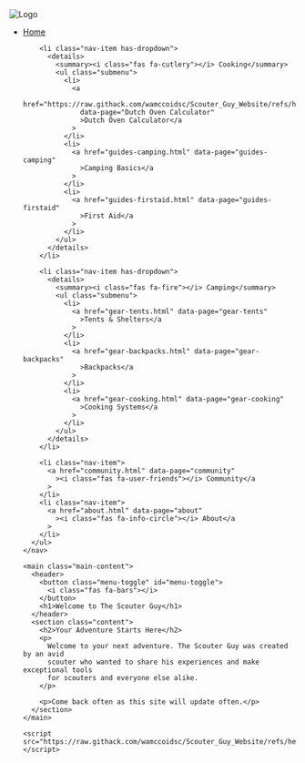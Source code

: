 <!DOCTYPE html>
<html lang="en">
  <head>
    <meta charset="UTF-8" />
    <meta name="viewport" content="width=device-width, initial-scale=1.0" />
    <title>The Scouter Guy</title>
    <link
      rel="stylesheet"
      href="https://rawcdn.githack.com/wamccoidsc/Scouter_Guy_Website/refs/heads/main/CSS/testhomehigh.css"
    />
    <link
      rel="stylesheet"
      href="https://cdnjs.cloudflare.com/ajax/libs/font-awesome/6.0.0-beta3/css/all.min.css"
    />
  </head>
  <body>
    <nav class="sidebar">
      <div class="sidebar-header">
        <img
          src="https://drive.google.com/thumbnail?id=1K81FtGcS1qI9pKvUFgfXjyE7aNHyoBo-"
          alt="Logo"
          class="logo"
        />
        <!--<span class="logo-text">The Scouter Guy</span>-->
      </div>
      <ul class="nav-links">
        <li class="nav-item">
          <a href="index.html" data-page="home"
            ><i class="fas fa-home"></i> Home</a
          >
        </li>

        <li class="nav-item has-dropdown">
          <details>
            <summary><i class="fas fa-cutlery"></i> Cooking</summary>
            <ul class="submenu">
              <li>
                <a
                  href="https://raw.githack.com/wamccoidsc/Scouter_Guy_Website/refs/heads/main/Development/dutchovencalc.html"
                  data-page="Dutch Oven Calculator"
                  >Dutch Oven Calculator</a
                >
              </li>
              <li>
                <a href="guides-camping.html" data-page="guides-camping"
                  >Camping Basics</a
                >
              </li>
              <li>
                <a href="guides-firstaid.html" data-page="guides-firstaid"
                  >First Aid</a
                >
              </li>
            </ul>
          </details>
        </li>

        <li class="nav-item has-dropdown">
          <details>
            <summary><i class="fas fa-fire"></i> Camping</summary>
            <ul class="submenu">
              <li>
                <a href="gear-tents.html" data-page="gear-tents"
                  >Tents & Shelters</a
                >
              </li>
              <li>
                <a href="gear-backpacks.html" data-page="gear-backpacks"
                  >Backpacks</a
                >
              </li>
              <li>
                <a href="gear-cooking.html" data-page="gear-cooking"
                  >Cooking Systems</a
                >
              </li>
            </ul>
          </details>
        </li>

        <li class="nav-item">
          <a href="community.html" data-page="community"
            ><i class="fas fa-user-friends"></i> Community</a
          >
        </li>
        <li class="nav-item">
          <a href="about.html" data-page="about"
            ><i class="fas fa-info-circle"></i> About</a
          >
        </li>
      </ul>
    </nav>

    <main class="main-content">
      <header>
        <button class="menu-toggle" id="menu-toggle">
          <i class="fas fa-bars"></i>
        </button>
        <h1>Welcome to The Scouter Guy</h1>
      </header>
      <section class="content">
        <h2>Your Adventure Starts Here</h2>
        <p>
          Welcome to your next adventure. The Scouter Guy was created by an avid
          scouter who wanted to share his experiences and make exceptional tools
          for scouters and everyone else alike.
        </p>

        <p>Come back often as this site will update often.</p>
      </section>
    </main>

    <script src="https://raw.githack.com/wamccoidsc/Scouter_Guy_Website/refs/heads/main/Javascript/testhomehigh.js"></script>
  </body>
</html>
